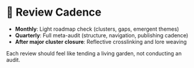 # 🌱 Review Cadence

- **Monthly**: Light roadmap check (clusters, gaps, emergent themes)
- **Quarterly**: Full meta-audit (structure, navigation, publishing cadence)
- **After major cluster closure**: Reflective crosslinking and lore weaving

Each review should feel like tending a living garden, not conducting an audit.

